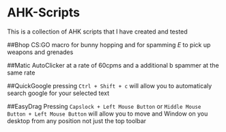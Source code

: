 # AHK-Scripts
This is a collection of AHK scripts that I have created and tested

##Bhop
CS:GO macro for bunny hopping and for spamming *E* to pick up weapons and grenades

##Matic
AutoClicker at a rate of 60cpms and a additional b spammer at the same rate

##QuickGoogle
pressing `Ctrl + Shift + c` will allow you to automaticaly search google for your selected text

##EasyDrag
Pressing `Capslock + Left Mouse Button` or `Middle Mouse Button + Left Mouse Button` will allow you to move and Window on you desktop from any position not just the top toolbar
